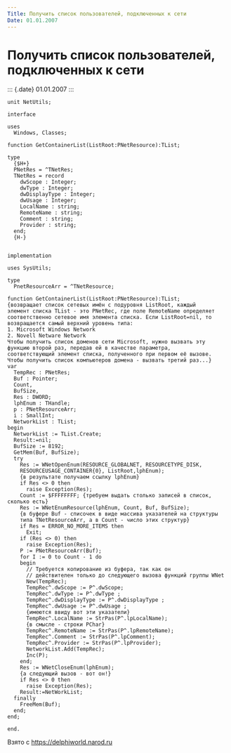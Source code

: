 ```yaml
---
Title: Получить список пользователей, подключенных к сети
Date: 01.01.2007
---
```



Получить список пользователей, подключенных к сети
==================================================

::: {.date}
01.01.2007
:::

    unit NetUtils;
     
    interface
     
    uses
      Windows, Classes;
     
    function GetContainerList(ListRoot:PNetResource):TList;
     
    type
      {$H+}
      PNetRes = ^TNetRes;
      TNetRes = record
        dwScope : Integer;
        dwType : Integer;
        dwDisplayType : Integer;
        dwUsage : Integer;
        LocalName : string;
        RemoteName : string;
        Comment : string;
        Provider : string;
      end;
      {H-}
     
     
    implementation
     
    uses SysUtils;
     
    type
      PnetResourceArr = ^TNetResource;
     
    function GetContainerList(ListRoot:PNetResource):TList;
    {возвращает список сетевых имён с подуровня ListRoot, каждый
    элемент списка TList - это PNetRec, где поле RemoteName определяет
    соответственно сетевое имя элемента списка. Если ListRoot=nil, то
    возвращается самый верхний уровень типа:
    1. Microsoft Windows Network
    2. Novell Netware Network
    Чтобы получить список доменов сети Microsoft, нужно вызвать эту
    функцию второй раз, передав ей в качестве параметра,
    соответствующий элемент списка, полученного при первом её вызове.
    Чтобы получить список компьютеров домена - вызвать третий раз...}
    var
      TempRec : PNetRes;
      Buf : Pointer;
      Count,
      BufSize,
      Res : DWORD;
      lphEnum : THandle;
      p : PNetResourceArr;
      i : SmallInt;
      NetworkList : TList;
    begin
      NetworkList := TList.Create;
      Result:=nil;
      BufSize := 8192;
      GetMem(Buf, BufSize);
      try
        Res := WNetOpenEnum(RESOURCE_GLOBALNET, RESOURCETYPE_DISK,
        RESOURCEUSAGE_CONTAINER{0}, ListRoot,lphEnum);
        {в результате получаем ссылку lphEnum}
        if Res <> 0 then
          raise Exception(Res);
        Count := $FFFFFFFF; {требуем выдать столько записей в список, сколько есть}
        Res := WNetEnumResource(lphEnum, Count, Buf, BufSize);
        {в буфере Buf - списочек в виде массива указателей на структуры
        типа TNetResourceArr, а в Count - число этих структур}
        if Res = ERROR_NO_MORE_ITEMS then
          Exit;
        if (Res <> 0) then
          raise Exception(Res);
        P := PNetResourceArr(Buf);
        for I := 0 to Count - 1 do
        begin
          // Требуется копирование из буфера, так как он
          // действителен только до следующего вызова функций группы WNet
          New(TempRec);
          TempRec^.dwScope := P^.dwScope;
          TempRec^.dwType := P^.dwType ;
          TempRec^.dwDisplayType := P^.dwDisplayType ;
          TempRec^.dwUsage := P^.dwUsage ;
          {имеются ввиду вот эти указатели}
          TempRec^.LocalName := StrPas(P^.lpLocalName);
          {в смысле - строки PChar}
          TempRec^.RemoteName := StrPas(P^.lpRemoteName);
          TempRec^.Comment := StrPas(P^.lpComment);
          TempRec^.Provider := StrPas(P^.lpProvider);
          NetworkList.Add(TempRec);
          Inc(P);
        end;
        Res := WNetCloseEnum(lphEnum);
        {а следующий вызов - вот он!}
        if Res <> 0 then
          raise Exception(Res);
        Result:=NetWorkList;
      finally
        FreeMem(Buf);
      end;
    end;
     
    end.

Взято с <https://delphiworld.narod.ru>
